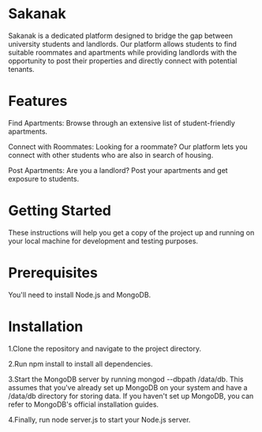# Sakanak
Sakanak is a dedicated platform designed to bridge the gap between university students and landlords. Our platform allows students to find suitable roommates and apartments while providing landlords with the opportunity to post their properties and directly connect with potential tenants.

# Features
Find Apartments: Browse through an extensive list of student-friendly apartments.

Connect with Roommates: Looking for a roommate? Our platform lets you connect with other students who are also in search of housing.

Post Apartments: Are you a landlord? Post your apartments and get exposure to students.

# Getting Started 
These instructions will help you get a copy of the project up and running on your local machine for development and testing purposes.

# Prerequisites
You'll need to install Node.js and MongoDB.

# Installation
1.Clone the repository and navigate to the project directory.

2.Run npm install to install all dependencies.

3.Start the MongoDB server by running mongod --dbpath /data/db. This assumes that you've already set up MongoDB on your system and have a /data/db directory for storing data. If you haven't set up MongoDB, you can refer to MongoDB's official installation guides.

4.Finally, run node server.js to start your Node.js server.
